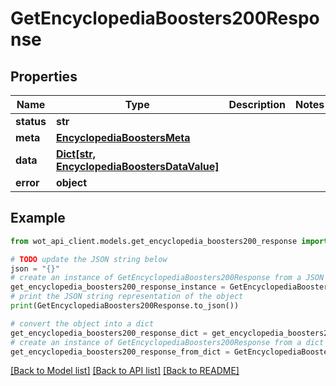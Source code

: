 # GetEncyclopediaBoosters200Response


## Properties

Name | Type | Description | Notes
------------ | ------------- | ------------- | -------------
**status** | **str** |  | 
**meta** | [**EncyclopediaBoostersMeta**](EncyclopediaBoostersMeta.md) |  | 
**data** | [**Dict[str, EncyclopediaBoostersDataValue]**](EncyclopediaBoostersDataValue.md) |  | 
**error** | **object** |  | 

## Example

```python
from wot_api_client.models.get_encyclopedia_boosters200_response import GetEncyclopediaBoosters200Response

# TODO update the JSON string below
json = "{}"
# create an instance of GetEncyclopediaBoosters200Response from a JSON string
get_encyclopedia_boosters200_response_instance = GetEncyclopediaBoosters200Response.from_json(json)
# print the JSON string representation of the object
print(GetEncyclopediaBoosters200Response.to_json())

# convert the object into a dict
get_encyclopedia_boosters200_response_dict = get_encyclopedia_boosters200_response_instance.to_dict()
# create an instance of GetEncyclopediaBoosters200Response from a dict
get_encyclopedia_boosters200_response_from_dict = GetEncyclopediaBoosters200Response.from_dict(get_encyclopedia_boosters200_response_dict)
```
[[Back to Model list]](../README.md#documentation-for-models) [[Back to API list]](../README.md#documentation-for-api-endpoints) [[Back to README]](../README.md)


